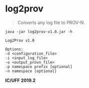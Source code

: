 # log2prov

> Converts any log file to PROV-N.


```
java -jar log2prov-v1.0.jar -h

Log2Prov v1.0

Options:
-d <configuration_file>
-i <input_log_file>
-o <output_provn_file>
-p namespace prefix [optional]
-n namespace [optional]
```


**IC/UFF**
**2019.2**
